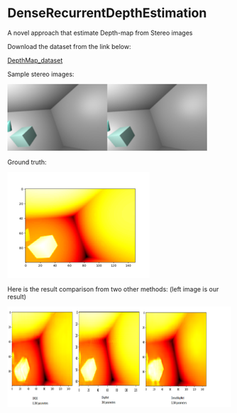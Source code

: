# DenseRecurrentDepthEstimation
A novel approach that estimate Depth-map from Stereo images


Download the dataset from the link below: 

<a href="https://github.com/LouisFoucard/DepthMap_dataset">DepthMap_dataset</a>

Sample stereo images:

<img src="images/Stereoimages.png" alt="input images" class="inline" width="450" height="150"/>

Ground truth:

<img src="images/gt.png" alt="gt" class="inline" width="320" height="238" />

Here is the result comparison from two other methods:
(left image is our result)

<img src="images/drde_predict.png" alt="predicted result" class="inline" width="917" height="226" />
